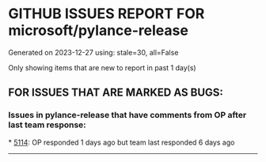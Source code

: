 
# GITHUB ISSUES REPORT FOR microsoft/pylance-release


Generated on 2023-12-27 using: stale=30, all=False


Only showing items that are new to report in past 1 day(s)


## FOR ISSUES THAT ARE MARKED AS BUGS:


### Issues in pylance-release that have comments from OP after last team response:


\* [5114](https://github.com/microsoft/pylance-release/issues/5114 "Go to Definition(F12) of the pytest fixture does not work in a workspace project.   "): OP responded 1 days ago but team last responded 6 days ago

---
